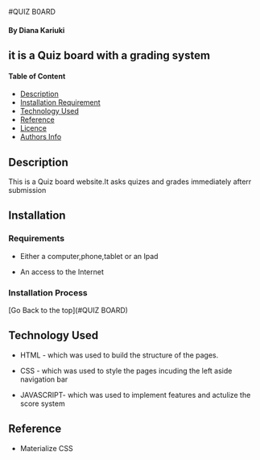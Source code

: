 #QUIZ B0ARD

#### By Diana Kariuki

## it is a Quiz board with a grading system

#### Table of Content

+ [Description](#description)
+ [Installation Requirement](#Installation)
+ [Technology Used](#technology-used)
+ [Reference](#reference)
+ [Licence](#licence)
+ [Authors Info](#author-Info)



## Description
<p>This is  a Quiz board website.It asks quizes and grades immediately afterr submission</p>


## Installation

### Requirements

* Either a computer,phone,tablet or an Ipad

* An access to the Internet

### Installation Process

[Go Back to the top](#QUIZ BOARD)
## Technology Used
* HTML - which was used to build the structure of the pages.

* CSS - which was used to style the pages incuding the left aside navigation bar
* JAVASCRIPT- which was used to implement features and actulize the score system
## Reference
* Materialize CSS